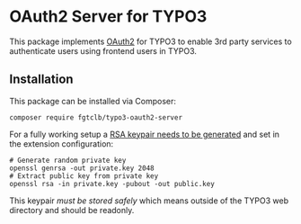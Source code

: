 # OAuth2 Server for TYPO3

This package implements [OAuth2](https://oauth.net/2/) for TYPO3 to enable 3rd party services to authenticate users using frontend users in TYPO3.

## Installation

This package can be installed via Composer:

    composer require fgtclb/typo3-oauth2-server

For a fully working setup a [RSA keypair needs to be generated](fgtclb/typo3-oauth2-server) and set in the extension configuration:

    # Generate random private key
    openssl genrsa -out private.key 2048
    # Extract public key from private key
    openssl rsa -in private.key -pubout -out public.key

This keypair *must be stored safely* which means outside of the TYPO3 web directory and should be readonly.
